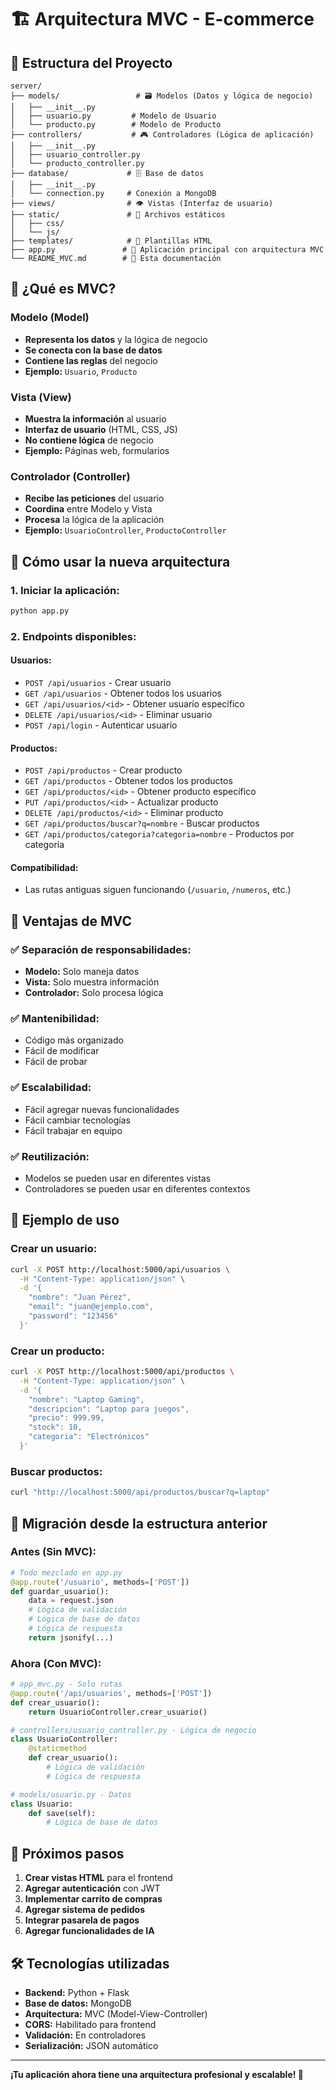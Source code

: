 # 🏗️ Arquitectura MVC - E-commerce

## 📁 Estructura del Proyecto

```
server/
├── models/                 # 🗃️ Modelos (Datos y lógica de negocio)
│   ├── __init__.py
│   ├── usuario.py         # Modelo de Usuario
│   └── producto.py        # Modelo de Producto
├── controllers/           # 🎮 Controladores (Lógica de aplicación)
│   ├── __init__.py
│   ├── usuario_controller.py
│   └── producto_controller.py
├── database/             # 🗄️ Base de datos
│   ├── __init__.py
│   └── connection.py     # Conexión a MongoDB
├── views/                # 👁️ Vistas (Interfaz de usuario)
├── static/               # 📁 Archivos estáticos
│   ├── css/
│   └── js/
├── templates/            # 📄 Plantillas HTML
├── app.py               # 🚀 Aplicación principal con arquitectura MVC
└── README_MVC.md        # 📖 Esta documentación
```

## 🎯 ¿Qué es MVC?

### **Modelo (Model)**
- **Representa los datos** y la lógica de negocio
- **Se conecta con la base de datos**
- **Contiene las reglas** del negocio
- **Ejemplo:** `Usuario`, `Producto`

### **Vista (View)**
- **Muestra la información** al usuario
- **Interfaz de usuario** (HTML, CSS, JS)
- **No contiene lógica** de negocio
- **Ejemplo:** Páginas web, formularios

### **Controlador (Controller)**
- **Recibe las peticiones** del usuario
- **Coordina** entre Modelo y Vista
- **Procesa** la lógica de la aplicación
- **Ejemplo:** `UsuarioController`, `ProductoController`

## 🚀 Cómo usar la nueva arquitectura

### **1. Iniciar la aplicación:**
```bash
python app.py
```

### **2. Endpoints disponibles:**

#### **Usuarios:**
- `POST /api/usuarios` - Crear usuario
- `GET /api/usuarios` - Obtener todos los usuarios
- `GET /api/usuarios/<id>` - Obtener usuario específico
- `DELETE /api/usuarios/<id>` - Eliminar usuario
- `POST /api/login` - Autenticar usuario

#### **Productos:**
- `POST /api/productos` - Crear producto
- `GET /api/productos` - Obtener todos los productos
- `GET /api/productos/<id>` - Obtener producto específico
- `PUT /api/productos/<id>` - Actualizar producto
- `DELETE /api/productos/<id>` - Eliminar producto
- `GET /api/productos/buscar?q=nombre` - Buscar productos
- `GET /api/productos/categoria?categoria=nombre` - Productos por categoría

#### **Compatibilidad:**
- Las rutas antiguas siguen funcionando (`/usuario`, `/numeros`, etc.)

## 🔧 Ventajas de MVC

### **✅ Separación de responsabilidades:**
- **Modelo:** Solo maneja datos
- **Vista:** Solo muestra información
- **Controlador:** Solo procesa lógica

### **✅ Mantenibilidad:**
- Código más organizado
- Fácil de modificar
- Fácil de probar

### **✅ Escalabilidad:**
- Fácil agregar nuevas funcionalidades
- Fácil cambiar tecnologías
- Fácil trabajar en equipo

### **✅ Reutilización:**
- Modelos se pueden usar en diferentes vistas
- Controladores se pueden usar en diferentes contextos

## 📝 Ejemplo de uso

### **Crear un usuario:**
```bash
curl -X POST http://localhost:5000/api/usuarios \
  -H "Content-Type: application/json" \
  -d '{
    "nombre": "Juan Pérez",
    "email": "juan@ejemplo.com",
    "password": "123456"
  }'
```

### **Crear un producto:**
```bash
curl -X POST http://localhost:5000/api/productos \
  -H "Content-Type: application/json" \
  -d '{
    "nombre": "Laptop Gaming",
    "descripcion": "Laptop para juegos",
    "precio": 999.99,
    "stock": 10,
    "categoria": "Electrónicos"
  }'
```

### **Buscar productos:**
```bash
curl "http://localhost:5000/api/productos/buscar?q=laptop"
```

## 🔄 Migración desde la estructura anterior

### **Antes (Sin MVC):**
```python
# Todo mezclado en app.py
@app.route('/usuario', methods=['POST'])
def guardar_usuario():
    data = request.json
    # Lógica de validación
    # Lógica de base de datos
    # Lógica de respuesta
    return jsonify(...)
```

### **Ahora (Con MVC):**
```python
# app_mvc.py - Solo rutas
@app.route('/api/usuarios', methods=['POST'])
def crear_usuario():
    return UsuarioController.crear_usuario()

# controllers/usuario_controller.py - Lógica de negocio
class UsuarioController:
    @staticmethod
    def crear_usuario():
        # Lógica de validación
        # Lógica de respuesta

# models/usuario.py - Datos
class Usuario:
    def save(self):
        # Lógica de base de datos
```

## 🎯 Próximos pasos

1. **Crear vistas HTML** para el frontend
2. **Agregar autenticación** con JWT
3. **Implementar carrito de compras**
4. **Agregar sistema de pedidos**
5. **Integrar pasarela de pagos**
6. **Agregar funcionalidades de IA**

## 🛠️ Tecnologías utilizadas

- **Backend:** Python + Flask
- **Base de datos:** MongoDB
- **Arquitectura:** MVC (Model-View-Controller)
- **CORS:** Habilitado para frontend
- **Validación:** En controladores
- **Serialización:** JSON automático

---

**¡Tu aplicación ahora tiene una arquitectura profesional y escalable! 🎉** 